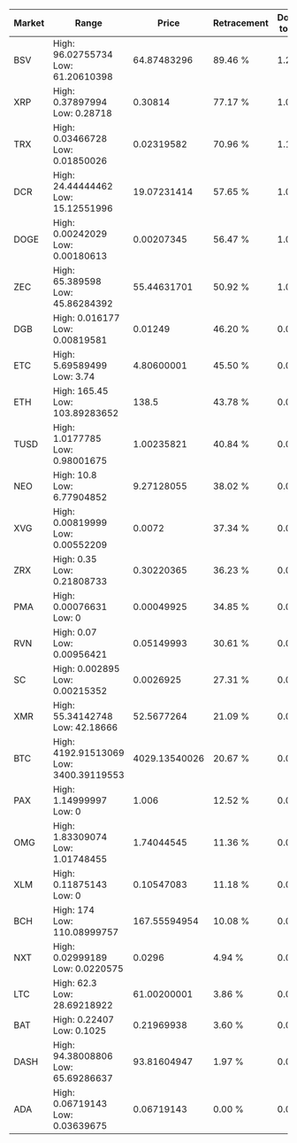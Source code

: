 | Market | Range | Price| Retracement | Doubles to 50% |
| --- | --- | --- | --- | --- |
| BSV | High: 96.02755734<br />Low: 61.20610398 | 64.87483296 | 89.46 % | 1.21 |
| XRP | High: 0.37897994<br />Low: 0.28718 | 0.30814 | 77.17 % | 1.08 |
| TRX | High: 0.03466728<br />Low: 0.01850026 | 0.02319582 | 70.96 % | 1.15 |
| DCR | High: 24.44444462<br />Low: 15.12551996 | 19.07231414 | 57.65 % | 1.04 |
| DOGE | High: 0.00242029<br />Low: 0.00180613 | 0.00207345 | 56.47 % | 1.02 |
| ZEC | High: 65.389598<br />Low: 45.86284392 | 55.44631701 | 50.92 % | 1.00 |
| DGB | High: 0.016177<br />Low: 0.00819581 | 0.01249 | 46.20 % | 0.00 |
| ETC | High: 5.69589499<br />Low: 3.74 | 4.80600001 | 45.50 % | 0.00 |
| ETH | High: 165.45<br />Low: 103.89283652 | 138.5 | 43.78 % | 0.00 |
| TUSD | High: 1.0177785<br />Low: 0.98001675 | 1.00235821 | 40.84 % | 0.00 |
| NEO | High: 10.8<br />Low: 6.77904852 | 9.27128055 | 38.02 % | 0.00 |
| XVG | High: 0.00819999<br />Low: 0.00552209 | 0.0072 | 37.34 % | 0.00 |
| ZRX | High: 0.35<br />Low: 0.21808733 | 0.30220365 | 36.23 % | 0.00 |
| PMA | High: 0.00076631<br />Low: 0 | 0.00049925 | 34.85 % | 0.00 |
| RVN | High: 0.07<br />Low: 0.00956421 | 0.05149993 | 30.61 % | 0.00 |
| SC | High: 0.002895<br />Low: 0.00215352 | 0.0026925 | 27.31 % | 0.00 |
| XMR | High: 55.34142748<br />Low: 42.18666 | 52.5677264 | 21.09 % | 0.00 |
| BTC | High: 4192.91513069<br />Low: 3400.39119553 | 4029.13540026 | 20.67 % | 0.00 |
| PAX | High: 1.14999997<br />Low: 0 | 1.006 | 12.52 % | 0.00 |
| OMG | High: 1.83309074<br />Low: 1.01748455 | 1.74044545 | 11.36 % | 0.00 |
| XLM | High: 0.11875143<br />Low: 0 | 0.10547083 | 11.18 % | 0.00 |
| BCH | High: 174<br />Low: 110.08999757 | 167.55594954 | 10.08 % | 0.00 |
| NXT | High: 0.02999189<br />Low: 0.0220575 | 0.0296 | 4.94 % | 0.00 |
| LTC | High: 62.3<br />Low: 28.69218922 | 61.00200001 | 3.86 % | 0.00 |
| BAT | High: 0.22407<br />Low: 0.1025 | 0.21969938 | 3.60 % | 0.00 |
| DASH | High: 94.38008806<br />Low: 65.69286637 | 93.81604947 | 1.97 % | 0.00 |
| ADA | High: 0.06719143<br />Low: 0.03639675 | 0.06719143 | 0.00 % | 0.00 |
